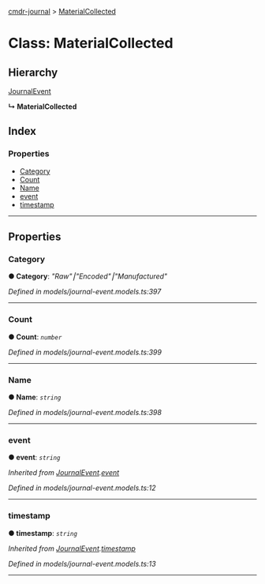 [cmdr-journal](../README.md) > [MaterialCollected](../classes/materialcollected.md)



# Class: MaterialCollected

## Hierarchy


 [JournalEvent](journalevent.md)

**↳ MaterialCollected**







## Index

### Properties

* [Category](materialcollected.md#category)
* [Count](materialcollected.md#count)
* [Name](materialcollected.md#name)
* [event](materialcollected.md#event)
* [timestamp](materialcollected.md#timestamp)



---
## Properties
<a id="category"></a>

###  Category

**●  Category**:  *"Raw"⎮"Encoded"⎮"Manufactured"* 

*Defined in models/journal-event.models.ts:397*





___

<a id="count"></a>

###  Count

**●  Count**:  *`number`* 

*Defined in models/journal-event.models.ts:399*





___

<a id="name"></a>

###  Name

**●  Name**:  *`string`* 

*Defined in models/journal-event.models.ts:398*





___

<a id="event"></a>

###  event

**●  event**:  *`string`* 

*Inherited from [JournalEvent](journalevent.md).[event](journalevent.md#event)*

*Defined in models/journal-event.models.ts:12*





___

<a id="timestamp"></a>

###  timestamp

**●  timestamp**:  *`string`* 

*Inherited from [JournalEvent](journalevent.md).[timestamp](journalevent.md#timestamp)*

*Defined in models/journal-event.models.ts:13*





___


